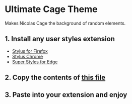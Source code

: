 # Ultimate Cage Theme
Makes Nicolas Cage the background of random elements.

## 1. Install any user styles extension
- [Stylus for Firefox](https://addons.mozilla.org/en-US/firefox/addon/styl-us/)
- [Stylus Chrome](https://chrome.google.com/webstore/detail/stylus/clngdbkpkpeebahjckkjfobafhncgmne?hl=en)
- [Super Styles for Edge](https://microsoftedge.microsoft.com/addons/detail/super-styles/lgcjpmgldoadgddlhigdadahfdecchcp)

## 2. Copy the contents of [this file](./style.css)

## 3. Paste into your extension and enjoy
